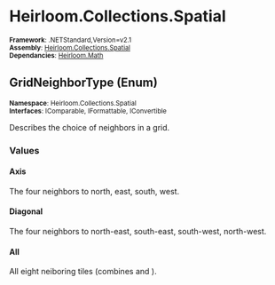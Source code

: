 # Heirloom.Collections.Spatial

<small>**Framework**: .NETStandard,Version=v2.1</small>  
<small>**Assembly**: [Heirloom.Collections.Spatial](../Heirloom.Collections.Spatial/Heirloom.Collections.Spatial.md)</small>  
<small>**Dependancies**: [Heirloom.Math](../Heirloom.Math/Heirloom.Math.md)</small>  

## GridNeighborType (Enum)
<small>**Namespace**: Heirloom.Collections.Spatial</sub></small>  
<small>**Interfaces**: IComparable, IFormattable, IConvertible</small>  

Describes the choice of neighbors in a grid.

### Values

#### Axis
<member name="F:Heirloom.Collections.Spatial.GridNeighborType.Axis">
  <summary>
            The four neighbors to north, east, south, west.
            </summary>
</member>

#### Diagonal
<member name="F:Heirloom.Collections.Spatial.GridNeighborType.Diagonal">
  <summary>
            The four neighbors to north-east, south-east, south-west, north-west.
            </summary>
</member>

#### All
<member name="F:Heirloom.Collections.Spatial.GridNeighborType.All">
  <summary>
            All eight neiboring tiles (combines <see cref="F:Heirloom.Collections.Spatial.GridNeighborType.Axis" /> and <see cref="F:Heirloom.Collections.Spatial.GridNeighborType.Diagonal" />).
            </summary>
</member>

